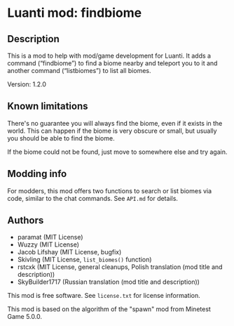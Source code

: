 # Luanti mod: findbiome

## Description
This is a mod to help with mod/game development for Luanti.
It adds a command (“findbiome”) to find a biome nearby and teleport you to it
and another command (“listbiomes”) to list all biomes.

Version: 1.2.0

## Known limitations
There's no guarantee you will always find the biome, even if it exists in the world.
This can happen if the biome is very obscure or small, but usually you should be
able to find the biome.

If the biome could not be found, just move to somewhere else and try again.

## Modding info

For modders, this mod offers two functions to search or list biomes via code, similar to the chat commands.
See `API.md` for details.

## Authors
- paramat (MIT License)
- Wuzzy (MIT License)
- Jacob Lifshay (MIT License, bugfix)
- Skivling (MIT License, `list_biomes()` function)
- rstcxk (MIT License, general cleanups, Polish translation (mod title and description))
- SkyBuilder1717 (Russian translation (mod title and description))

This mod is free software. See `license.txt` for license information.

This mod is based on the algorithm of the "spawn" mod from Minetest Game 5.0.0.
